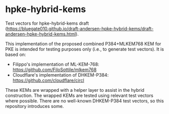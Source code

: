 # hpke-hybrid-kems
Test vectors for hpke-hybrid-kems draft
(https://bluegate010.github.io/draft-andersen-hpke-hybrid-kems/draft-andersen-hpke-hybrid-kems.html).

This implementation of the proposed combined P384+MLKEM768 KEM for PKE is
intended for testing purposes only (i.e., to generate test vectors). It is based
on:

* Filippo's implementation of ML-KEM-768: https://github.com/FiloSottile/mlkem768
* Cloudflare's implementation of DHKEM-P384: https://github.com/cloudflare/circl

These KEMs are wrapped with a helper layer to assist in the hybrid construction.
The wrapped KEMs are tested using relevant test vectors where possible. There
are no well-known DHKEM-P384 test vectors, so this repository introduces some.
